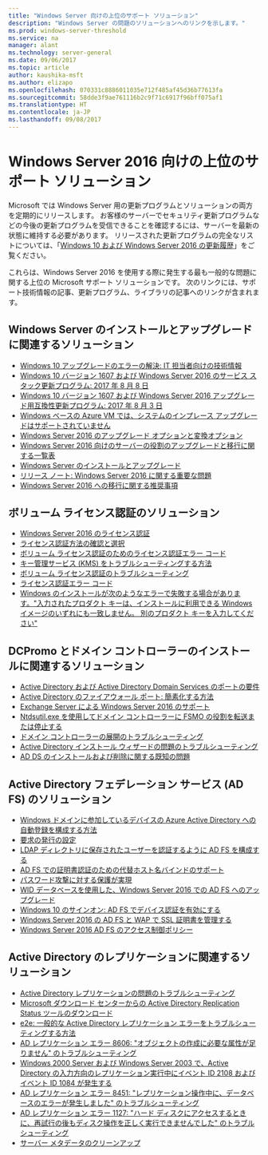 ```yaml
---
title: "Windows Server 向けの上位のサポート ソリューション"
description: "Windows Server の問題のソリューションへのリンクを示します。"
ms.prod: windows-server-threshold
ms.service: na
manager: alant
ms.technology: server-general
ms.date: 09/06/2017
ms.topic: article
author: kaushika-msft
ms.author: elizapo
ms.openlocfilehash: 070331c8886011035e712f485af45d36b77613fa
ms.sourcegitcommit: 58dde3f9ae761116b2c9f71c6917f96bff075af1
ms.translationtype: HT
ms.contentlocale: ja-JP
ms.lasthandoff: 09/08/2017
---
```

# <a name="top-support-solutions-for-windows-server-2016"></a>Windows Server 2016 向けの上位のサポート ソリューション

Microsoft では Windows Server 用の更新プログラムとソリューションの両方を定期的にリリースします。 お客様のサーバーでセキュリティ更新プログラムなどの今後の更新プログラムを受信できることを確認するには、サーバーを最新の状態に維持する必要があります。 リリースされた更新プログラムの完全なリストについては、「[Windows 10 および Windows Server 2016 の更新履歴](https://support.microsoft.com/en-us/help/4000825/windows-10-windows-server-2016-update-history)」をご覧ください。

これらは、Windows Server 2016 を使用する際に発生する最も一般的な問題に関する上位の Microsoft サポート ソリューションです。 次のリンクには、サポート技術情報の記事、更新プログラム、ライブラリの記事へのリンクが含まれます。

## <a name="solutions-for-installing-or-upgrading-windows-server"></a>Windows Server のインストールとアップグレードに関連するソリューション

- [Windows 10 アップグレードのエラーの解決: IT 担当者向けの技術情報](\windows\deployment\upgrade\resolve-windows-10-upgrade-errors)
- [Windows 10 バージョン 1607 および Windows Server 2016 のサービス スタック更新プログラム: 2017 年 8 月 8 日](https://support.microsoft.com/en-US/help/4035631)
- [Windows 10 バージョン 1607 および Windows Server 2016 アップグレード用互換性更新プログラム: 2017 年 8 月 3 日](https://support.microsoft.com/en-US/help/4033524)
- [Windows ベースの Azure VM では、システムのインプレース アップグレードはサポートされていません](https://support.microsoft.com/en-US/help/4014997)
- [Windows Server 2016 のアップグレード オプションと変換オプション](..\get-started\supported-upgrade-paths.md)
- [Windows Server 2016 向けのサーバーの役割のアップグレードと移行に関する一覧表](..\get-started\server-role-upgradeability-table.md)
- [Windows Server のインストールとアップグレード](..\get-started\installation-and-upgrade.md)
- [リリース ノート: Windows Server 2016 に関する重要な問題](..\get-started\windows-server-2016-ga-release-notes.md)
- [Windows Server 2016 への移行に関する推奨事項](..\get-started\recommendations-moving-to-server2016.md)

## <a name="solutions-for-volume-activation"></a>ボリューム ライセンス認証のソリューション
- [Windows Server 2016 のライセンス認証](../get-started/server-2016-activation.md)
- [ライセンス認証方法の確認と選択](https://technet.microsoft.com/library/jj134256(ws.11).aspx)
- [ボリューム ライセンス認証のためのライセンス認証エラー コード](https://technet.microsoft.com/library/dn502528.aspx)
- [キー管理サービス (KMS) をトラブルシューティングする方法](https://technet.microsoft.com/library/ee939272.aspx)
- [ボリューム ライセンス認証のトラブルシューティング](https://technet.microsoft.com/library/ff793439.aspx)
- [ライセンス認証エラー コード](https://technet.microsoft.com/library/ff793399.aspx)
- [Windows のインストールが次のようなエラーで失敗する場合があります。"入力されたプロダクト キーは、インストールに利用できる Windows イメージのいずれにも一致しません。 別のプロダクト キーを入力してください"](https://support.microsoft.com/help/2796988/windows-8-or-windows-server-2012-installation-may-fail-with-error-mess)

## <a name="solutions-related-to-dcpromo-and-installing-domain-controllers"></a>DCPromo とドメイン コントローラーのインストールに関連するソリューション
- [Active Directory および Active Directory Domain Services のポートの要件](https://technet.microsoft.com/library/dd772723(v=ws.10).aspx)
- [Active Directory のファイアウォール ポート: 簡素化する方法](http://blogs.msmvps.com/acefekay/2011/11/01/active-directory-firewall-ports-let-s-try-to-make-this-simple/)
- [Exchange Server による Windows Server 2016 のサポート](https://technet.microsoft.com/library/ff728623(v=exchg.150).aspx)
- [Ntdsutil.exe を使用してドメイン コントローラーに FSMO の役割を転送または停止する](http://support.microsoft.com/kb/255504)
- [ドメイン コントローラーの展開のトラブルシューティング](../identity/ad-ds/deploy/troubleshooting-domain-controller-deployment.md)
- [Active Directory インストール ウィザードの問題のトラブルシューティング](https://msdn.microsoft.com/library/bb727058.aspx)
- [AD DS のインストールおよび削除に関する既知の問題](https://technet.microsoft.com/library/cc754463(v=ws.10).aspx)

## <a name="solutions-for-active-directory-federation-services-ad-fs"></a>Active Directory フェデレーション サービス (AD FS) のソリューション
- [Windows ドメインに参加しているデバイスの Azure Active Directory への自動登録を構成する方法](/azure/active-directory/active-directory-conditional-access-automatic-device-registration-setup)
- [要求の発行の設定](/azure/active-directory/device-management-hybrid-azuread-joined-devices-setup#step-2-setup-issuance-of-claims)
- [LDAP ディレクトリに保存されたユーザーを認証するように AD FS を構成する](../identity/ad-fs/operations/configure-ad-fs-to-authenticate-users-stored-in-ldap-directories.md)
- [AD FS での証明書認証のための代替ホスト名バインドのサポート](../identity/ad-fs/operations/ad-fs-support-for-alternate-hostname-binding-for-certificate-authentication.md)
- [パスワード攻撃に対する保護が実現](https://blogs.technet.microsoft.com/tspring/2017/01/20/federated-to-microsoft-cloud-and-account-lockouts/)
- [WID データベースを使用した、Windows Server 2016 での AD FS へのアップグレード](../identity/ad-fs/deployment/upgrading-to-ad-fs-in-windows-server-2016.md)
- [Windows 10 のサインオン: AD FS でデバイス認証を有効にする](../identity/ad-fs/operations/configure-device-based-conditional-access-on-premises.md)
- [Windows Server 2016 の AD FS と WAP で SSL 証明書を管理する](../identity/ad-fs/operations/manage-ssl-certificates-ad-fs-wap-2016.md)
- [Windows Server 2016 AD FS のアクセス制御ポリシー](../identity/ad-fs/operations/access-control-policies-in-ad-fs.md)

## <a name="solutions-related-to-active-directory-replication"></a>Active Directory のレプリケーションに関連するソリューション

- [Active Directory レプリケーションの問題のトラブルシューティング](../identity/ad-ds/manage/troubleshoot/troubleshooting-active-directory-replication-problems.md)
- [Microsoft ダウンロード センターからの Active Directory Replication Status ツールのダウンロード](http://www.microsoft.com/en-in/download/details.aspx?id=30005)
- [e2e: 一般的な Active Directory レプリケーション エラーをトラブルシューティングする方法](http://support.microsoft.com/kb/3108513)
- [AD レプリケーション エラー 8606: "オブジェクトの作成に必要な属性が足りません" のトラブルシューティング](http://support.microsoft.com/kb/2028495)
- [Windows 2000 Server および Windows Server 2003 で、Active Directory の入力方向のレプリケーション実行中にイベント ID 2108 およびイベント ID 1084 が発生する](http://support.microsoft.com/kb/837932)
- [AD レプリケーション エラー 8451: "レプリケーション操作中に、データベースのエラーが発生しました" のトラブルシューティング](http://support.microsoft.com/kb/2645996)
- [AD レプリケーション エラー 1127: "ハード ディスクにアクセスするときに、再試行の後もディスク操作を正しく実行できませんでした" のトラブルシューティング](http://support.microsoft.com/kb/2025726)
- [サーバー メタデータのクリーンアップ](https://technet.microsoft.com/en-us/library/cc816907.aspx)